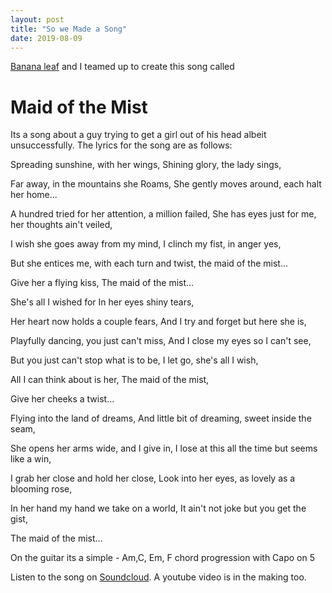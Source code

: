 ```yaml
---
layout: post
title: "So we Made a Song"
date: 2019-08-09
---
```


[Banana leaf][banana-leaf] and I teamed up to create this song called 
# Maid of the Mist
 Its a song about a guy trying to get a girl out of his head albeit unsuccessfully.
 The lyrics for the song are as follows:


Spreading sunshine, with her wings, 
Shining glory,  the lady sings, 

Far away,  in the mountains she Roams, 
She gently moves around, each halt her home... 

A hundred tried for her attention, a million failed, 
She has eyes just for me,  her thoughts ain't veiled, 

I wish she goes away from my mind, 
I clinch my fist, in anger yes,

But she entices me,  with each turn and twist,
the maid of the mist... 

Give her a flying kiss,
The maid of the mist... 

She's all I wished for
In her eyes shiny tears,

Her heart now holds a couple fears, 
And I try and forget but here she is,

Playfully dancing,  you just can't miss, 
And I close my eyes so I can't see, 

But you just can't stop what is to be, 
I let go,  she's all I wish, 

All I can think about is her, 
The maid of the mist, 

Give her cheeks a twist... 

Flying into the land of dreams,
And little bit of dreaming,
sweet inside the seam, 

She opens her arms wide,  and I give in, 
I lose at this all the time but seems like a win,

I grab her close and hold her close,
Look into her eyes, as lovely as a blooming rose,

In her hand my hand we take on a world, 
It ain't not joke but you get the gist, 

The maid of the mist...

On the guitar its a simple - Am,C, Em, F chord progression with Capo on 5

Listen to the song on [Soundcloud][soundcloud].
A youtube video is in the making too.

[banana-leaf]: https://soundcloud.com/bananaleaf544
[soundcloud]: https://soundcloud.com/bananaleaf544/maid-of-the-mist
